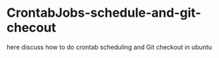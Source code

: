 # CrontabJobs-schedule-and-git-checout
here discuss how to do crontab scheduling and Git checkout in ubuntu
